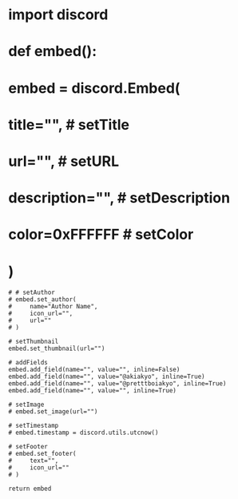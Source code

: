# import discord

# def embed():
#    embed = discord.Embed(
#        title="",  # setTitle
#        url="",  # setURL
#        description="",  # setDescription
#        color=0xFFFFFF  # setColor
#    )

    # # setAuthor
    # embed.set_author(
    #     name="Author Name",
    #     icon_url="",
    #     url=""
    # )

    # setThumbnail
    embed.set_thumbnail(url="")

    # addFields
    embed.add_field(name="", value="", inline=False)
    embed.add_field(name="", value="@akiakyo", inline=True)
    embed.add_field(name="", value="@pretttboiakyo", inline=True)
    embed.add_field(name="", value="", inline=True)

    # setImage
    # embed.set_image(url="")

    # setTimestamp
    # embed.timestamp = discord.utils.utcnow()

    # setFooter
    # embed.set_footer(
    #     text="",
    #     icon_url=""
    # )

    return embed

